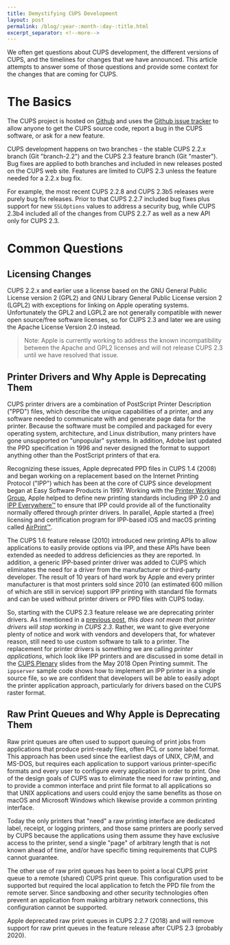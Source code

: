 ```yaml
---
title: Demystifying CUPS Development
layout: post
permalink: /blog/:year-:month-:day-:title.html
excerpt_separator: <!--more-->
---
```


We often get questions about CUPS development, the different versions of CUPS,
and the timelines for changes that we have announced.  This article attempts to
answer some of those questions and provide some context for the changes that are
coming for CUPS.

<!--more-->

The Basics
==========

The CUPS project is hosted on [Github](https://github.com/apple/cups) and uses
the [Github issue tracker](https://github.com/apple/cups/issues) to allow anyone
to get the CUPS source code, report a bug in the CUPS software, or ask for a
new feature.

CUPS development happens on two branches - the stable CUPS 2.2.x branch
(Git "branch-2.2") and the CUPS 2.3 feature branch (Git "master").  Bug fixes
are applied to both branches and included in new releases posted on the CUPS web
site.  Features are limited to CUPS 2.3 unless the feature needed for a 2.2.x
bug fix.

For example, the most recent CUPS 2.2.8 and CUPS 2.3b5 releases were purely bug
fix releases.  Prior to that CUPS 2.2.7 included bug fixes plus support for new
`SSLOptions` values to address a security bug, while CUPS 2.3b4 included all of
the changes from CUPS 2.2.7 as well as a new API only for CUPS 2.3.


Common Questions
================

Licensing Changes
-----------------

CUPS 2.2.x and earlier use a license based on the GNU General Public License
version 2 (GPL2) and GNU Library General Public License version 2 (LGPL2) with
exceptions for linking on Apple operating systems.  Unfortunately the GPL2 and
LGPL2 are not generally compatible with newer open source/free software
licenses, so for CUPS 2.3 and later we are using the Apache License Version 2.0
instead.

> Note: Apple is currently working to address the known incompatibility between
> the Apache and GPL2 licenses and will not release CUPS 2.3 until we have
> resolved that issue.


Printer Drivers and Why Apple is Deprecating Them
-------------------------------------------------

CUPS printer drivers are a combination of PostScript Printer Description ("PPD")
files, which describe the unique capabilities of a printer, and any software
needed to communicate with and generate page data for the printer.  Because the
software must be compiled and packaged for every operating system, architecture,
and Linux distribution, many printers have gone unsupported on "unpopular"
systems.  In addition, Adobe last updated the PPD specification in 1996 and
never designed the format to support anything other than the PostScript printers
of that era.

Recognizing these issues, Apple deprecated PPD files in CUPS 1.4 (2008) and
began working on a replacement based on the Internet Printing Protocol ("IPP")
which has been at the core of CUPS since development began at Easy Software
Products in 1997.  Working with the
[Printer Working Group](https://www.pwg.org/ipp), Apple helped to define new
printing standards including IPP 2.0 and
[IPP Everywhere™](https://www.pwg.org/ipp/everywhere.html) to ensure that IPP
could provide all of the functionality normally offered through printer drivers.
In parallel, Apple started a (free) licensing and certification program for
IPP-based iOS and macOS printing called
[AirPrint™](https://support.apple.com/en-ca/ht201311).

The CUPS 1.6 feature release (2010) introduced new printing APIs to allow
applications to easily provide options via IPP, and these APIs have been
extended as needed to address deficiencies as they are reported.  In addition, a
generic IPP-based printer driver was added to CUPS which eliminates the need for
a driver from the manufacturer or third-party developer.  The result of 10 years
of hard work by Apple and every printer manufacturer is that most printers sold
since 2010 (an estimated 600 million of which are still in service) support IPP
printing with standard file formats and can be used without printer drivers or
PPD files with CUPS today.

So, starting with the CUPS 2.3 feature release we are deprecating printer
drivers.  As I mentioned in a
[previous post](/blog/2018-03-27-deprecation.html), *this does not mean that
printer drivers will stop working in CUPS 2.3*.  Rather, we want to give everyone
plenty of notice and work with vendors and developers that, for whatever reason,
still need to use custom software to talk to a printer.  The replacement for
printer drivers is something we are calling *printer applications*, which look
like IPP printers and are discussed in some detail in the
[CUPS Plenary](https://ftp.pwg.org/pub/pwg/liaison/openprinting/presentations/cups-plenary-may-18.pdf)
slides from the May 2018 Open Printing summit.  The `ippserver` sample code
shows how to implement an IPP printer in a single source file, so we are
confident that developers will be able to easily adopt the printer application
approach, particularly for drivers based on the CUPS raster format.


Raw Print Queues and Why Apple is Deprecating Them
--------------------------------------------------

Raw print queues are often used to support queuing of print jobs from
applications that produce print-ready files, often PCL or some label format.
This approach has been used since the earliest days of UNIX, CP/M, and MS-DOS,
but requires each application to support various printer-specific formats and
every user to configure every application in order to print.  One of the design
goals of CUPS was to eliminate the need for raw printing, and to provide a
common interface and print file format to all applications so that UNIX
applications and users could enjoy the same benefits as those on macOS and
Microsoft Windows which likewise provide a common printing interface.

Today the only printers that "need" a raw printing interface are dedicated
label, receipt, or logging printers, and those same printers are poorly served
by CUPS because the applications using them assume they have exclusive access
to the printer, send a single "page" of arbitrary length that is not known ahead
of time, and/or have specific timing requirements that CUPS cannot guarantee.

The other use of raw print queues has been to point a local CUPS print queue to
a remote (shared) CUPS print queue.  This configuration used to be supported but
required the local application to fetch the PPD file from the remote server.
Since sandboxing and other security technologies often prevent an application
from making arbitrary network connections, this configuration cannot be
supported.

Apple deprecated raw print queues in CUPS 2.2.7 (2018) and will remove support
for raw print queues in the feature release after CUPS 2.3 (probably 2020).
